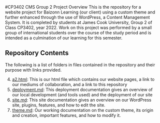 #CP3402 CMS Group 2 Project Overview
This is the repository for a website project for Baizonn Learning (our client) using a custom theme and further enhanced through the use of WordPress, a Content Management System. It is completed by students at James Cook University, Group 2 of Class CP3402, year 2022. Work on this project was performed by a small group of international students over the course of the study period and is intended as a culmination of our learning for this semester.

## Repository Contents
The following is a list of folders in files contained in the repository and their purpose with links provided.

4. [a2.html](a2.html): This is our html file which contains our website pages, a link to our mediums of collaboration, and a link to this repository
5. [deployment.md](deployment.md): This deployment documentation gives an overview of our local development (and tools used) and the deployment of our site
6. [site.md](site.md): This site documentation gives an overview on our WordPress site, plugins, features, and how to edit the site.
7. [theme.md](theme.md): Our working documentation on the custom theme, its origin and creation, important features, and how to modify it.
